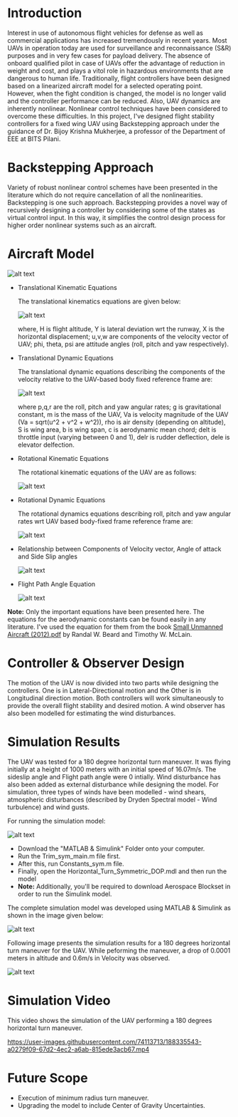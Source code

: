 # Introduction 
Interest in use of autonomous flight vehicles for defense as well as commercial applications has increased tremendously in recent years. Most UAVs in operation today are used for surveillance and reconnaissance (S&R) purposes and in very few cases for payload delivery. The absence of onboard qualified pilot in case of UAVs offer the advantage of reduction in weight and cost, and plays a vitol role in hazardous environments that are dangerous to human life. Traditionally, flight controllers have been designed based on a linearized aircraft model for a selected operating point. However, when the fight condition is changed, the model is no longer valid and the controller performance can be reduced. Also, UAV dynamics are inherently nonlinear. Nonlinear control techniques have been considered to overcome these difficulties. In this project, I've designed flight stability controllers for a fixed wing UAV using Backstepping approach under the guidance of Dr. Bijoy Krishna Mukherjee, a professor of the Department of EEE at BITS Pilani.  

# Backstepping Approach 
Variety of robust nonlinear control schemes have been presented in the literature which do not require cancellation of all the nonlinearities. Backstepping is one such approach. Backstepping provides a novel way of recursively designing a controller by considering some of the states as virtual control input. In this way, it simplifies the control design process for higher order nonlinear systems such as an aircraft. 

# Aircraft Model 
![alt text](https://github.com/tusharsial/Flight-Dynamics-Controls-UAV-/blob/main/Images/Aircraft%20Dynamics.jpg?raw=true)
* Translational Kinematic Equations 
  
  The translational kinematics equations are given below: 

  ![alt text](https://github.com/tusharsial/Flight-Dynamics-Controls-UAV-/blob/main/Images/Translational%20Kinematic%20Equations.jpg)
  
  where, H is flight altitude, Y is lateral deviation wrt the runway, X is the horizontal displacement; u,v,w are components of the velocity vector of UAV; phi, theta, psi are attitude angles (roll, pitch and yaw respectively). 
* Translational Dynamic Equations

  The translational dynamic equations describing the components of the velocity relative to the UAV-based body fixed reference frame are: 
  
  ![alt text](https://github.com/tusharsial/Flight-Dynamics-Controls-UAV-/blob/main/Images/Translational%20Dynamics%20Equations.jpg)
  
  where p,q,r are the roll, pitch and yaw angular rates; g is gravitational constant, m is the mass of the UAV, Va is velocity magnitude of the UAV (Va = sqrt(u^2 + v^2 + w^2)), rho is air density (depending on altitude), S is wing area, b is wing span, c is aerodynamic mean chord; delt is throttle input (varying between 0 and 1), delr is rudder deflection, dele is elevator delfection.   
* Rotational Kinematic Equations 

  The rotational kinematic equations of the UAV are as follows: 
  
  ![alt text](https://github.com/tusharsial/Flight-Dynamics-Controls-UAV-/blob/main/Images/Rotational%20Kinematics%20Equation.jpg)
  
* Rotational Dynamic Equations
  
  The rotational dynamics equations describing roll, pitch and yaw angular rates wrt UAV based body-fixed frame reference frame are:
  
  ![alt text](https://github.com/tusharsial/Flight-Dynamics-Controls-UAV-/blob/main/Images/Rotational%20Dynamics%20Equation.jpg)
  
* Relationship between Components of Velocity vector, Angle of attack and Side Slip angles

  ![alt text](https://github.com/tusharsial/Flight-Dynamics-Controls-UAV-/blob/main/Images/Relationship%20btn%20V%2C%20alpha%20and%20Beta.jpg)
  
* Flight Path Angle Equation 

  ![alt text](https://github.com/tusharsial/Flight-Dynamics-Controls-UAV-/blob/main/Images/Flight%20Path%20Angle%20Eqn.jpg)  
  
**Note:** Only the important equations have been presented here. The equations for the aerodynamic constants can be found easily in any literature. I've used the equation for them from the book [Small Unmanned Aircraft (2012).pdf](https://github.com/tusharsial/Flight-Dynamics-Controls-UAV-/files/9485598/Small.Unmanned.Aircraft.2012.pdf) by Randal W. Beard and Timothy W. McLain. 


# Controller & Observer Design 
The motion of the UAV is now divided into two parts while designing the controllers. One is in Lateral-Directional motion and the Other is in Longitudinal direction motion. Both controllers will work simultaneously to provide the overall flight stability and desired motion. A wind observer has also been modelled for estimating the wind disturbances.

# Simulation Results 
The UAV was tested for a 180 degree horizontal turn maneuver. It was flying initially at a height of 1000 meters with an initial speed of 16.07m/s. The sideslip angle and Flight path angle were 0 intially. Wind disturbance has also been added as external disturbance while designing the model. For simulation, three types of winds have been modelled - wind shears, atmospheric disturbances (described by Dryden Spectral model - Wind turbulence) and wind gusts. 

For running the simulation model: 

![alt text](https://github.com/tusharsial/Flight-Dynamics-Controls-UAV-/blob/main/Images/Model%20Running%20Instructions.jpg)

* Download the "MATLAB & Simulink" Folder onto your computer. 
* Run the Trim_sym_main.m file first. 
* After this, run Constants_sym.m file. 
* Finally, open the Horizontal_Turn_Symmetric_DOP.mdl and then run the model
* **Note:** Additionally, you'll be required to download Aerospace Blockset in order to run the Simulink model. 

The complete simulation model was developed using MATLAB & Simulink as shown in the image given below: 

![alt text](https://github.com/tusharsial/Flight-Dynamics-Controls-UAV-/blob/main/Imagess/Simulink%20Model.jpg)

Following image presents the simulation results for a 180 degrees horizontal turn maneuver for the UAV. While peforming the maneuver, a drop of 0.0001 meters in altitude and 0.6m/s in Velocity was observed. 

![alt text](https://github.com/tusharsial/Flight-Dynamics-Controls-UAV-/blob/mainImages/Simulation%20Results.jpg)

# Simulation Video 
This video shows the simulation of the UAV performing a 180 degrees horizontal turn maneuver. 

https://user-images.githubusercontent.com/74113713/188335543-a0279f09-67d2-4ec2-a6ab-815ede3acb67.mp4

# Future Scope
* Execution of minimum radius turn maneuver.
* Upgrading the model to include Center of Gravity Uncertainties. 
